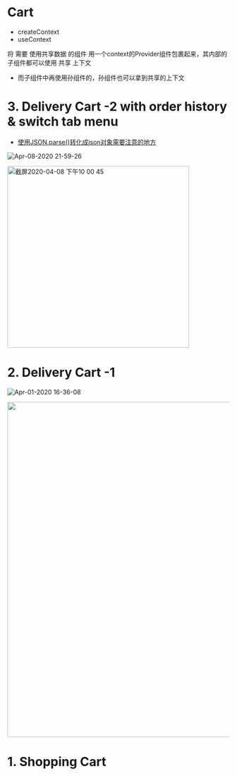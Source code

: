 
# Cart

- createContext
- useContext

将 需要 使用共享数据 的组件 用一个context的Provider组件包裹起来，其内部的子组件都可以使用 共享 上下文
- 而子组件中再使用孙组件的，孙组件也可以拿到共享的上下文

# 3. Delivery Cart -2 with order history & switch tab menu
- [使用JSON.parse()转化成json对象需要注意的地方](https://blog.csdn.net/u011277123/article/details/53055479)


![Apr-08-2020 21-59-26](https://user-images.githubusercontent.com/26485327/78792878-4aa43000-79e4-11ea-80bf-d5dc6befb50b.gif)

<img width="412" alt="截屏2020-04-08 下午10 00 45" src="https://user-images.githubusercontent.com/26485327/78792977-690a2b80-79e4-11ea-9079-f1633e5a69a3.png">



# 2. Delivery Cart -1

![Apr-01-2020 16-36-08](https://user-images.githubusercontent.com/26485327/78116485-efe46480-7436-11ea-9daf-58ca39bc229a.gif)


<img width="760" src="https://user-images.githubusercontent.com/26485327/78115816-f1f9f380-7435-11ea-982e-15817d9c74b4.png">


# 1. Shopping Cart
